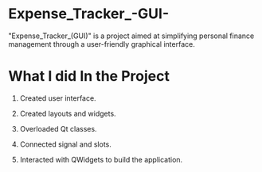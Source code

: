 # Expense_Tracker_-GUI-
"Expense_Tracker_(GUI)" is a project aimed at simplifying personal finance management through a user-friendly graphical interface. 

# What I did In the Project
1. Created user interface.
  
3. Created layouts and widgets.

4. Overloaded Qt classes.

5. Connected signal and slots.

6. Interacted with QWidgets to build the application.
